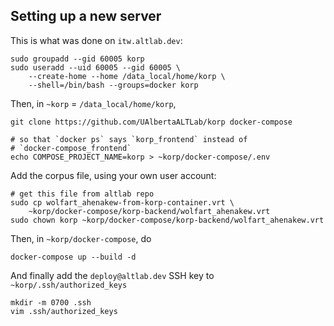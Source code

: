 ## Setting up a new server

This is what was done on `itw.altlab.dev`:

    sudo groupadd --gid 60005 korp
    sudo useradd --uid 60005 --gid 60005 \
        --create-home --home /data_local/home/korp \
        --shell=/bin/bash --groups=docker korp

Then, in `~korp` = `/data_local/home/korp`,

    git clone https://github.com/UAlbertaALTLab/korp docker-compose

    # so that `docker ps` says `korp_frontend` instead of
    # `docker-compose_frontend`
    echo COMPOSE_PROJECT_NAME=korp > ~korp/docker-compose/.env

Add the corpus file, using your own user account:

    # get this file from altlab repo
    sudo cp wolfart_ahenakew-from-korp-container.vrt \
        ~korp/docker-compose/korp-backend/wolfart_ahenakew.vrt
    sudo chown korp ~korp/docker-compose/korp-backend/wolfart_ahenakew.vrt

Then, in `~korp/docker-compose`, do

    docker-compose up --build -d

And finally add the `deploy@altlab.dev` SSH key to `~korp/.ssh/authorized_keys`

    mkdir -m 0700 .ssh
    vim .ssh/authorized_keys
